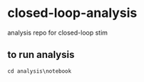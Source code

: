# closed-loop-analysis
analysis repo for closed-loop stim

## to run analysis
`cd analysis\notebook`



